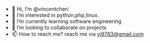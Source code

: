 - 👋 Hi, I’m @vincentcheri
- 👀 I’m interested in python,php,linux.
- 🌱 I’m currently learning software engineering
- 💞️ I’m looking to collaborate on projects
- 📫 How to reach me? reach me via vj9783@gmail.com

<!---
vincentcheri/vincentcheri is a ✨ special ✨ repository because its `README.md` (this file) appears on your GitHub profile.
You can click the Preview link to take a look at your changes.
--->
